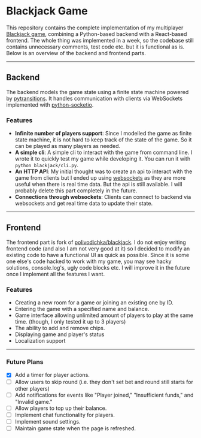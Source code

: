 # Blackjack Game

This repository contains the complete implementation of my multiplayer [Blackjack game](https://blackjack.sahinakkaya.dev), combining a Python-based backend with a React-based frontend. The whole thing was implemented in a week, so the codebase still contains unnecessary comments, test code etc. but it is functional as is. Below is an overview of the backend and frontend parts.


---

## Backend

The backend models the game state using a finite state machine powered by [pytransitions](https://github.com/pytransitions/transitions). It handles communication with clients via WebSockets implemented with [python-socketio](https://github.com/miguelgrinberg/python-socketio).

### Features
- **Infinite number of players support**: Since I modelled the game as finite state machine, it is not hard to keep track of the state of the game. So it can be played as many players as needed.
- **A simple cli**: A simple cli to interact with the game from command line. I wrote it to quickly test my game while developing it. You can run it with `python blackjack/cli.py`.
- **An HTTP API**: My initial thought was to create an api to interact with the game from clients but I ended up using [websockets](https://en.wikipedia.org/wiki/WebSocket) as they are more useful when there is real time data. But the api is still available. I will probably delete this part completely in the future.
- **Connections through websockets**: Clients can connect to backend via websockets and get real time data to update their state.

---

## Frontend

The frontend part is fork of [polivodichka/blackjack](https://github.com/polivodichka/blackjack). I do not enjoy writing frontend code (and also I am not very good at it) so I decided to modify an existing code to have a functional UI as quick as possible. Since it is some one else's code hacked to work with my game, you may see hacky solutions, console.log's, ugly code blocks etc. I will improve it in the future once I implement all the features I want.


### Features
- Creating a new room for a game or joining an existing one by ID.
- Entering the game with a specified name and balance.
- Game interface allowing unlimited amount of players to play at the same time. (though, I only tested it up to 3 players)
- The ability to add and remove chips.
- Displaying game and player's status
- Localization support


---


### Future Plans
- [x] Add a timer for player actions.
- [ ] Allow users to skip round (i.e. they don't set bet and round still starts for other players)
- [ ] Add notifications for events like "Player joined," "Insufficient funds," and "Invalid game."
- [ ] Allow players to top up their balance.
- [ ] Implement chat functionality for players.
- [ ] Implement sound settings.
- [ ] Maintain game state when the page is refreshed.
